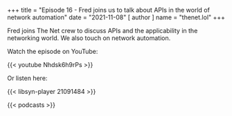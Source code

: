 +++
title = "Episode 16 - Fred joins us to talk about APIs in the world of network automation"
date = "2021-11-08"
[ author ]
  name = "thenet.lol"
+++

Fred joins The Net crew to discuss APIs and the applicability in the networking world. We also touch on network automation.

Watch the episode on YouTube:

{{< youtube Nhdsk6h9rPs >}}

Or listen here:

{{< libsyn-player 21091484 >}}

{{< podcasts >}}
